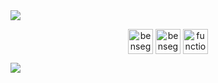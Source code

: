 <div>
     <img src="https://user-images.githubusercontent.com/96697713/171858817-2307be0b-d026-4d98-aee2-018e33c9a60b.png"/>

<br/>
<p align="center">
<a href="https://twitter.com/benseghirehamza" target="blank"><img align="center" src="https://user-images.githubusercontent.com/96697713/171859627-26172cfc-935f-405a-a1ab-5b7db7adeb35.png" alt="benseghirehamza" height="40" width="40" /></a>    
     <a href="https://medium.com/@benseghirehamza" target="blank"><img align="center" src="https://user-images.githubusercontent.com/96697713/170544776-f9bfdf7b-b233-4f50-9950-969ffbd4c03c.png" alt="benseghirehamza"      height="40" width="40" /></a>   
   <a href="https://www.youtube.com/channel/UCEa9TTjE9JV-Vzeusd4zZ9Q" target="blank"><img align="center" src="https://user-images.githubusercontent.com/96697713/170545350-1c62b41e-174b-44c8-b1df-7fb61f9d545a.png" alt="function code" height="40" width="40" /></a>
</p>
    <img  src="https://user-images.githubusercontent.com/96697713/171860182-2d468f9b-4f31-44f5-b365-caee35a97581.png"/>
</div>




 
